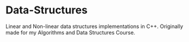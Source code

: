 # Data-Structures
Linear and Non-linear data structures implementations in C++. Originally made for my Algorithms and Data Structures Course.
